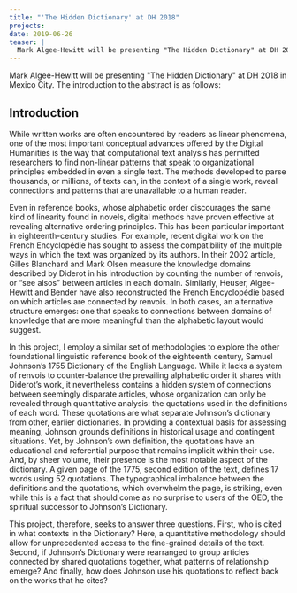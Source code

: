```yaml
---
title: "'The Hidden Dictionary' at DH 2018"
projects:
date: 2019-06-26
teaser: |
  Mark Algee-Hewitt will be presenting "The Hidden Dictionary" at DH 2018 in Mexico City.
---
```


Mark Algee-Hewitt will be presenting "The Hidden Dictionary" at DH 2018 in Mexico City. The introduction to the abstract is as follows:

## Introduction

While written works are often encountered by readers as linear phenomena, one of the most important conceptual advances offered by the Digital Humanities is the way that computational text analysis has permitted researchers to find non-linear patterns that speak to organizational principles embedded in even a single text. The methods developed to parse thousands, or millions, of texts can, in the context of a single work, reveal connections and patterns that are unavailable to a human reader.

Even in reference books, whose alphabetic order discourages the same kind of linearity found in novels, digital methods have proven effective at revealing alternative ordering principles. This has been particular important in eighteenth-century studies. For example, recent digital work on the French Encyclopédie has sought to assess the compatibility of the multiple ways in which the text was organized by its authors. In their 2002 article, Gilles Blanchard and Mark Olsen measure the knowledge domains described by Diderot in his introduction by counting the number of renvois, or “see alsos” between articles in each domain. Similarly, Heuser, Algee-Hewitt and Bender have also reconstructed the French Encyclopédie based on which articles are connected by renvois. In both cases, an alternative structure emerges: one that speaks to connections between domains of knowledge that are more meaningful than the alphabetic layout would suggest.

In this project, I employ a similar set of methodologies to explore the other foundational linguistic reference book of the eighteenth century, Samuel Johnson’s 1755 Dictionary of the English Language. While it lacks a system of renvois to counter-balance the prevailing alphabetic order it shares with Diderot’s work, it nevertheless contains a hidden system of connections between seemingly disparate articles, whose organization can only be revealed through quantitative analysis: the quotations used in the definitions of each word. These quotations are what separate Johnson’s dictionary from other, earlier dictionaries. In providing a contextual basis for assessing meaning, Johnson grounds definitions in historical usage and contingent situations. Yet, by Johnson’s own definition, the quotations have an educational and referential purpose that remains implicit within their use. And, by sheer volume, their presence is the most notable aspect of the dictionary. A given page of the 1775, second edition of the text, defines 17 words using 52 quotations. The typographical imbalance between the definitions and the quotations, which overwhelm the page, is striking, even while this is a fact that should come as no surprise to users of the OED, the spiritual successor to Johnson’s Dictionary.

This project, therefore, seeks to answer three questions. First, who is cited in what contexts in the Dictionary? Here, a quantitative methodology should allow for unprecedented access to the fine-grained details of the text. Second, if Johnson’s Dictionary were rearranged to group articles connected by shared quotations together, what patterns of relationship emerge? And finally, how does Johnson use his quotations to reflect back on the works that he cites?